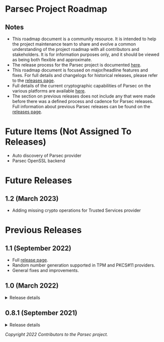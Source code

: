 # Parsec Project Roadmap

## Notes

- This roadmap document is a community resource. It is intended to help the project maintenance team
   to share and evolve a common understanding of the project roadmap with all contributors and
   stakeholders. It is for information purposes only, and it should be viewed as being both flexible
   and approximate.
- The release process for the Parsec project is documented
   [here](https://parallaxsecond.github.io/parsec-book/contributing/release_process.html).
- This roadmap document is focused on major/headline features and fixes. For full details and
   changelogs for historical releases, please refer to the [releases
   page](https://github.com/parallaxsecond/parsec/releases).
- Full details of the current cryptographic capabilities of Parsec on the various platforms are
   available
   [here](https://parallaxsecond.github.io/parsec-book/parsec_client/operations/service_api_coverage.html).
- The section on previous releases does not include any that were made before there was a defined
   process and cadence for Parsec releases. Full information about previous Parsec releases can be
   found on the [releases page](https://github.com/parallaxsecond/parsec/releases).

# Future Items (Not Assigned To Releases)
- Auto discovery of Parsec provider
- Parsec OpenSSL backend

# Future Releases

## 1.2 (March 2023)

- Adding missing crypto operations for Trusted Services provider

# Previous Releases

## 1.1 (September 2022)

- Full [release page](https://github.com/parallaxsecond/parsec/releases/tag/1.1.0).
- Random number generation supported in TPM and PKCS#11 providers.
- General fixes and improvements.

## 1.0 (March 2022)

<details>
<summary> Release details </summary>

- Full [release page](https://github.com/parallaxsecond/parsec/releases/tag/1.0.0).
- Supports storage of key metadata using [SQLite](https://www.sqlite.org/index.html).
- New [`CanDoCrypto`
   API](https://parallaxsecond.github.io/parsec-book/parsec_client/operations/can_do_crypto.html)
   for runtime queries of cryptographic capabilities. This API is currently experimental and subject
   to change.
- New [APIs](https://parallaxsecond.github.io/parsec-book/parsec_client/operations/attest_key.html)
   in support of key attestation flows. These APIs are currently experimental and subject to change.
   Currently supported for TPM platforms only.
- [Java client library](https://github.com/parallaxsecond/parsec-client-java) introduced, including
   integration with the Java Cryptography Architecture (JCA).
- Parsec CLI tool supports the creation of Certificate Signing Requests (CSRs).
- Integrates with [Trusted Services](https://www.trustedfirmware.org/projects/trusted-services/)
   from [trustedfirmware.org](https://www.trustedfirmware.org) on platforms where these services are
   available and functioning.

</details>

## 0.8.1 (September 2021)

<details>
<summary> Release details </summary>

- Full [release page](https://github.com/parallaxsecond/parsec/releases/tag/0.8.1).
- Support for [SPIFFE](https://spiffe.io)-based authentication to API operations. (Note: Rust client
   library only).
- Support for ECC keys in PKCS#11 devices.
- Support for secure elements using [CryptoAuthLib](https://github.com/MicrochipTech/cryptoauthlib).
- Fixes persistence of keys across reboot in TPM devices.
- TPM provider can be enabled/disabled dynamically based on detection of a TPM device.

</details>

*Copyright 2022 Contributors to the Parsec project.*
